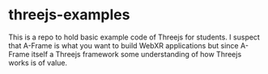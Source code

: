 # threejs-examples
This is a repo to hold basic example code of Threejs for students. I suspect that A-Frame is what you want to build WebXR applications but since A-Frame itself a Threejs framework some understanding of how Threejs works is of value.
